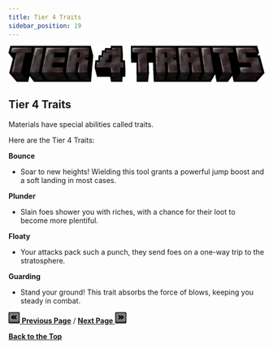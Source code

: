 ```yaml
---
title: Tier 4 Traits
sidebar_position: 19
---
```


![Tier 4 Materials](../_assets/images/tinkers-tier_4_traits.png)

## Tier 4 Traits

Materials have special abilities called traits.

Here are the Tier 4 Traits: 

**Bounce**
- Soar to new heights! Wielding this tool grants a powerful jump boost and a soft landing in most cases.

**Plunder**
- Slain foes shower you with riches, with a chance for their loot to become more plentiful.

**Floaty**
- Your attacks pack such a punch, they send foes on a one-way trip to the stratosphere.

**Guarding**
- Stand your ground! This trait absorbs the force of blows, keeping you steady in combat.

[![Back](../_assets/images/tinkers-back.png) **Previous Page**](./tier_4.md) / [**Next Page** ![Next](../_assets/images/tinkers-next.png)](./gadgetry.md)

[**Back to the Top**](./tier_4_traits.md#tier-4-traits)

